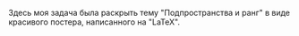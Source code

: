 Здесь моя задача была раскрыть тему "Подпространства и ранг" в виде
красивого постера, написанного на "LaTeX".
